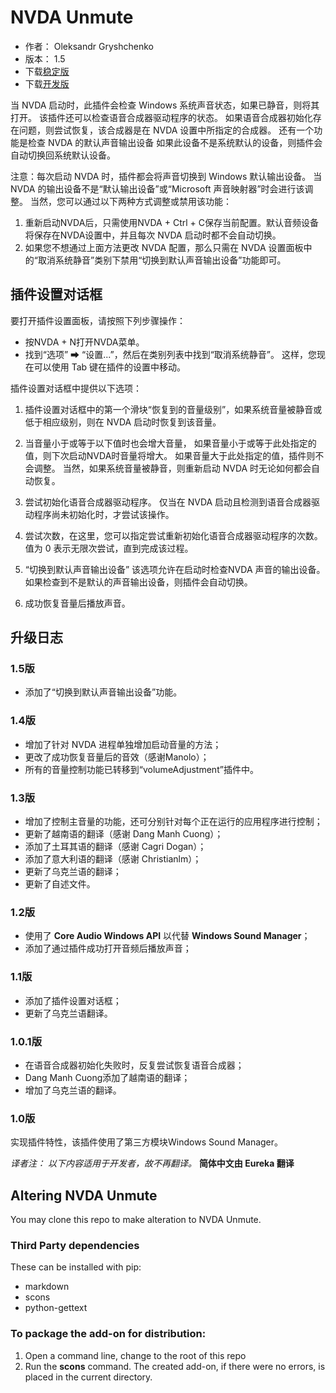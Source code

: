 # NVDA Unmute


* 作者： Oleksandr Gryshchenko
* 版本： 1.5
* 下载[稳定版][1]
* 下载[开发版][2]

当 NVDA 启动时，此插件会检查 Windows 系统声音状态，如果已静音，则将其打开。
该插件还可以检查语音合成器驱动程序的状态。
如果语音合成器初始化存在问题，则尝试恢复，该合成器是在 NVDA 设置中所指定的合成器。
还有一个功能是检查 NVDA 的默认声音输出设备
如果此设备不是系统默认的设备，则插件会自动切换回系统默认设备。

注意：每次启动 NVDA 时，插件都会将声音切换到 Windows 默认输出设备。
当 NVDA 的输出设备不是“默认输出设备”或“Microsoft 声音映射器”时会进行该调整。
当然，您可以通过以下两种方式调整或禁用该功能：
1. 重新启动NVDA后，只需使用NVDA + Ctrl + C保存当前配置。默认音频设备将保存在NVDA设置中，并且每次 NVDA 启动时都不会自动切换。
2. 如果您不想通过上面方法更改 NVDA 配置，那么只需在 NVDA 设置面板中的“取消系统静音”类别下禁用“切换到默认声音输出设备”功能即可。

## 插件设置对话框

要打开插件设置面板，请按照下列步骤操作：
* 按NVDA + N打开NVDA菜单。
* 找到“选项” ➡ “设置...”，然后在类别列表中找到“取消系统静音”。
这样，您现在可以使用 Tab 键在插件的设置中移动。

插件设置对话框中提供以下选项：

1. 插件设置对话框中的第一个滑块“恢复到的音量级别”，如果系统音量被静音或低于相应级别，则在 NVDA 启动时恢复到该音量。

2. 当音量小于或等于以下值时也会增大音量，
如果音量小于或等于此处指定的值，则下次启动NVDA时音量将增大。
如果音量大于此处指定的值，插件则不会调整。
当然，如果系统音量被静音，则重新启动 NVDA 时无论如何都会自动恢复。

3. 尝试初始化语音合成器驱动程序。
仅当在 NVDA 启动且检测到语音合成器驱动程序尚未初始化时，才尝试该操作。

4. 尝试次数，在这里，您可以指定尝试重新初始化语音合成器驱动程序的次数。
值为 0 表示无限次尝试，直到完成该过程。

5. “切换到默认声音输出设备”
该选项允许在启动时检查NVDA 声音的输出设备。
如果检查到不是默认的声音输出设备，则插件会自动切换。

6. 成功恢复音量后播放声音。

## 升级日志

### 1.5版
* 添加了“切换到默认声音输出设备”功能。

### 1.4版
* 增加了针对 NVDA 进程单独增加启动音量的方法；
* 更改了成功恢复音量后的音效（感谢Manolo）；
* 所有的音量控制功能已转移到“volumeAdjustment”插件中。

### 1.3版
* 增加了控制主音量的功能，还可分别针对每个正在运行的应用程序进行控制；
* 更新了越南语的翻译（感谢 Dang Manh Cuong）；
* 添加了土耳其语的翻译（感谢 Cagri Dogan）；
* 添加了意大利语的翻译（感谢 Christianlm）；
* 更新了乌克兰语的翻译；
* 更新了自述文件。

### 1.2版
* 使用了 **Core Audio Windows API** 以代替 **Windows Sound Manager**；
* 添加了通过插件成功打开音频后播放声音；

### 1.1版
* 添加了插件设置对话框；
* 更新了乌克兰语翻译。

### 1.0.1版
* 在语音合成器初始化失败时，反复尝试恢复语音合成器；
*  Dang Manh Cuong添加了越南语的翻译；
* 增加了乌克兰语的翻译。

### 1.0版
实现插件特性，该插件使用了第三方模块Windows Sound Manager。

*译者注： 以下内容适用于开发者，故不再翻译。*
**简体中文由 Eureka 翻译**

## Altering NVDA Unmute
You may clone this repo to make alteration to NVDA Unmute.

### Third Party dependencies
These can be installed with pip:
- markdown
- scons
- python-gettext

### To package the add-on for distribution:
1. Open a command line, change to the root of this repo
2. Run the **scons** command. The created add-on, if there were no errors, is placed in the current directory.

[1]: https://github.com/grisov/Unmute/releases/download/v1.5/unmute-1.5.nvda-addon
[2]: https://github.com/grisov/Unmute/releases/download/v1.5/unmute-1.5.nvda-addon
